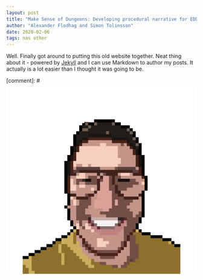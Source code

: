 ```yaml
---
layout: post
title: "Make Sense of Dungeons: Developing procedural narrative for EDD with the help of macro patterns"
author: "Alexander Flodhag and Simon Tolinsson"
date: 2020-02-06
tags: nas other
---
```


Well. Finally got around to putting this old website together. Neat thing about it - powered by [Jekyll](http://jekyllrb.com) and I can use Markdown to author my posts. It actually is a lot easier than I thought it was going to be.

[comment]: # ![image](/images/main-profile-photo.png) 